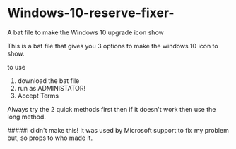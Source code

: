 # Windows-10-reserve-fixer-
A bat file to make the Windows 10 upgrade icon show

This is a bat file that gives you 3 options to make the windows 10 icon to show.

to use
1. download the bat file
2. run as ADMINISTATOR!
3. Accept Terms

Always try the 2 quick methods first then if it doesn't work then use the long method.

#####I didn't make this! It was used by Microsoft support to fix my problem but, so props to who made it.
